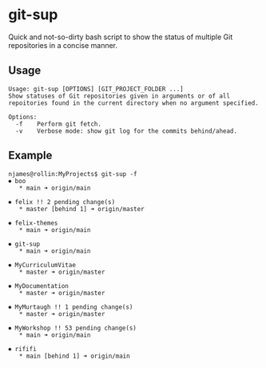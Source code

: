 # git-sup

Quick and not-so-dirty bash script to show the status of multiple Git 
repositories in a concise manner.

## Usage

~~~
Usage: git-sup [OPTIONS] [GIT_PROJECT_FOLDER ...]
Show statuses of Git repositories given in arguments or of all 
repoitories found in the current directory when no argument specified.

Options:
  -f	Perform git fetch.
  -v	Verbose mode: show git log for the commits behind/ahead.
~~~

## Example

~~~
njames@rollin:MyProjects$ git-sup -f
⏺ boo
   * main ➜ origin/main

⏺ felix !! 2 pending change(s)
   * master [behind 1] ➜ origin/master

⏺ felix-themes
   * main ➜ origin/main

⏺ git-sup
   * main ➜ origin/main

⏺ MyCurriculumVitae
   * master ➜ origin/master

⏺ MyDocumentation
   * master ➜ origin/master

⏺ MyMurtaugh !! 1 pending change(s)
   * master ➜ origin/master

⏺ MyWorkshop !! 53 pending change(s)
   * main ➜ origin/main

⏺ rififi
   * main [behind 1] ➜ origin/main
~~~

